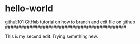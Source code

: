 # hello-world
github101
GitHub tutorial on how to branch and edit file
on github
#############################################

This is my second edit. Trying something new.
